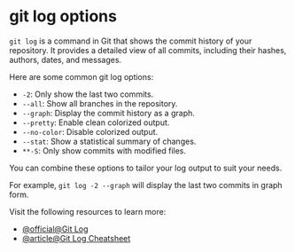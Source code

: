 # git log options

`git log` is a command in Git that shows the commit history of your repository. It provides a detailed view of all commits, including their hashes, authors, dates, and messages.

Here are some common git log options:

- `-2`: Only show the last two commits.
- `--all`: Show all branches in the repository.
- `--graph`: Display the commit history as a graph.
- `--pretty`: Enable clean colorized output.
- `--no-color`: Disable colorized output.
- `--stat`: Show a statistical summary of changes.
- `**-S`: Only show commits with modified files.

You can combine these options to tailor your log output to suit your needs.

For example, `git log -2 --graph` will display the last two commits in graph form.

Visit the following resources to learn more:

- [@official@Git Log](https://git-scm.com/docs/git-log)
- [@article@Git Log Cheatsheet](https://elijahmanor.com/blog/git-log)
